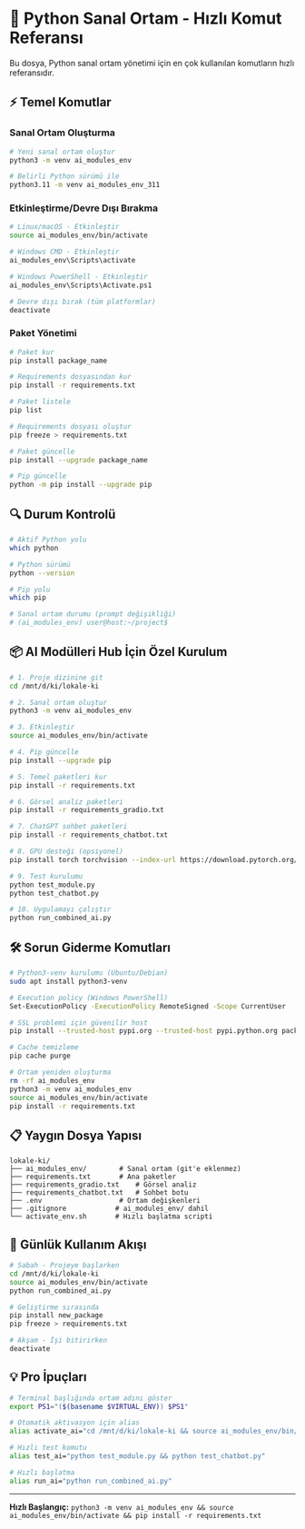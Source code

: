 # 🚀 Python Sanal Ortam - Hızlı Komut Referansı

Bu dosya, Python sanal ortam yönetimi için en çok kullanılan komutların hızlı referansıdır.

## ⚡ Temel Komutlar

### Sanal Ortam Oluşturma

```bash
# Yeni sanal ortam oluştur
python3 -m venv ai_modules_env

# Belirli Python sürümü ile
python3.11 -m venv ai_modules_env_311
```

### Etkinleştirme/Devre Dışı Bırakma

```bash
# Linux/macOS - Etkinleştir
source ai_modules_env/bin/activate

# Windows CMD - Etkinleştir  
ai_modules_env\Scripts\activate

# Windows PowerShell - Etkinleştir
ai_modules_env\Scripts\Activate.ps1

# Devre dışı bırak (tüm platformlar)
deactivate
```

### Paket Yönetimi

```bash
# Paket kur
pip install package_name

# Requirements dosyasından kur
pip install -r requirements.txt

# Paket listele
pip list

# Requirements dosyası oluştur
pip freeze > requirements.txt

# Paket güncelle
pip install --upgrade package_name

# Pip güncelle
python -m pip install --upgrade pip
```

## 🔍 Durum Kontrolü

```bash
# Aktif Python yolu
which python

# Python sürümü
python --version

# Pip yolu
which pip

# Sanal ortam durumu (prompt değişikliği)
# (ai_modules_env) user@host:~/project$
```

## 📦 AI Modülleri Hub İçin Özel Kurulum

```bash
# 1. Proje dizinine git
cd /mnt/d/ki/lokale-ki

# 2. Sanal ortam oluştur
python3 -m venv ai_modules_env

# 3. Etkinleştir
source ai_modules_env/bin/activate

# 4. Pip güncelle
pip install --upgrade pip

# 5. Temel paketleri kur
pip install -r requirements.txt

# 6. Görsel analiz paketleri
pip install -r requirements_gradio.txt

# 7. ChatGPT sohbet paketleri
pip install -r requirements_chatbot.txt

# 8. GPU desteği (opsiyonel)
pip install torch torchvision --index-url https://download.pytorch.org/whl/cu118

# 9. Test kurulumu
python test_module.py
python test_chatbot.py

# 10. Uygulamayı çalıştır
python run_combined_ai.py
```

## 🛠️ Sorun Giderme Komutları

```bash
# Python3-venv kurulumu (Ubuntu/Debian)
sudo apt install python3-venv

# Execution policy (Windows PowerShell)
Set-ExecutionPolicy -ExecutionPolicy RemoteSigned -Scope CurrentUser

# SSL problemi için güvenilir host
pip install --trusted-host pypi.org --trusted-host pypi.python.org package_name

# Cache temizleme
pip cache purge

# Ortam yeniden oluşturma
rm -rf ai_modules_env
python3 -m venv ai_modules_env
source ai_modules_env/bin/activate
pip install -r requirements.txt
```

## 📋 Yaygın Dosya Yapısı

```text
lokale-ki/
├── ai_modules_env/        # Sanal ortam (git'e eklenmez)
├── requirements.txt       # Ana paketler
├── requirements_gradio.txt    # Görsel analiz
├── requirements_chatbot.txt   # Sohbet botu
├── .env                   # Ortam değişkenleri
├── .gitignore            # ai_modules_env/ dahil
└── activate_env.sh       # Hızlı başlatma scripti
```

## 🎯 Günlük Kullanım Akışı

```bash
# Sabah - Projeye başlarken
cd /mnt/d/ki/lokale-ki
source ai_modules_env/bin/activate
python run_combined_ai.py

# Geliştirme sırasında
pip install new_package
pip freeze > requirements.txt

# Akşam - İşi bitirirken
deactivate
```

## 💡 Pro İpuçları

```bash
# Terminal başlığında ortam adını göster
export PS1="($(basename $VIRTUAL_ENV)) $PS1"

# Otomatik aktivasyon için alias
alias activate_ai="cd /mnt/d/ki/lokale-ki && source ai_modules_env/bin/activate"

# Hızlı test komutu
alias test_ai="python test_module.py && python test_chatbot.py"

# Hızlı başlatma
alias run_ai="python run_combined_ai.py"
```

---

**Hızlı Başlangıç:** `python3 -m venv ai_modules_env && source ai_modules_env/bin/activate && pip install -r requirements.txt`